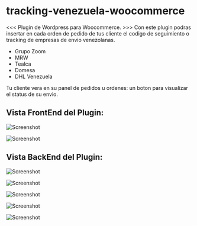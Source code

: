 # tracking-venezuela-woocommerce

<<< Plugin de Wordpress para Woocommerce. >>>
Con este plugin podras insertar en cada orden de pedido
de tus cliente el codigo de seguimiento o tracking de
empresas de envio venezolanas.
- Grupo Zoom
- MRW
- Tealca
- Domesa
- DHL Venezuela

Tu cliente vera en su panel de pedidos u ordenes:
un boton para visualizar el status de su envio.

## Vista FrontEnd del Plugin:

![Screenshot](https://dl.dropboxusercontent.com/u/1196814/%4024hwww/rev/seis.png "Optional Title")

![Screenshot](https://dl.dropboxusercontent.com/u/1196814/%4024hwww/rev/siete.png "Optional Title")

## Vista BackEnd del Plugin:

![Screenshot](https://dl.dropboxusercontent.com/u/1196814/%4024hwww/rev/uno.png "Optional Title")

![Screenshot](https://dl.dropboxusercontent.com/u/1196814/%4024hwww/rev/dos.png "Optional Title")

![Screenshot](https://dl.dropboxusercontent.com/u/1196814/%4024hwww/rev/tres.png "Optional Title")

![Screenshot](https://dl.dropboxusercontent.com/u/1196814/%4024hwww/rev/cuatro.png "Optional Title")

![Screenshot](https://dl.dropboxusercontent.com/u/1196814/%4024hwww/rev/cinco.png "Optional Title")
